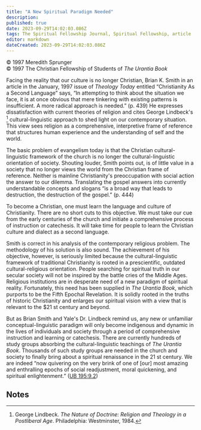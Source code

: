 ```yaml
---
title: "A New Spiritual Paradigm Needed"
description: 
published: true
date: 2023-09-29T14:02:03.086Z
tags: The Spiritual Fellowship Journal, Spiritual Fellowship, article
editor: markdown
dateCreated: 2023-09-29T14:02:03.086Z
---
```


<p class="v-card v-sheet theme--light gray lighten-3 px-2">© 1997 Meredith Sprunger<br>© 1997 The Christian Fellowship of Students of <i>The Urantia Book</i></p>

Facing the reality that our culture is no longer Christian, Brian K. Smith in an article in the January, 1997 issue of _Theology Today_ entitled “Christianity As a Second Language” says, “In attempting to think about the situation we face, it is at once obvious that mere tinkering with existing patterns is insufficient. A more radical approach is needed.” (p. 439) He expresses dissatisfaction with current theories of religion and cites George Lindbeck's [^1] cultural-linguistic approach to shed light on our contemporary situation. This view sees religion as a comprehensive, interpretive frame of reference that structures human experience and the understanding of self and the world.

The basic problem of evangelism today is that the Christian cultural-linguistic framework of the church is no longer the cultural-linguistic orientation of society. Shouting louder, Smith points out, is of little value in a society that no longer views the world from the Christian frame of reference. Neither is mainline Christianity's preoccupation with social action the answer to our dilemma. Translating the gospel answers into currently understandable concepts and slogans “is a broad way that leads to destruction, the destruction of the gospel.” (p. 444)

To become a Christian, one must learn the language and culture of Christianity. There are no short cuts to this objective. We must take our cue from the early centuries of the church and initiate a comprehensive process of instruction or catechesis. It will take time for people to learn the Christian culture and dialect as a second language.

Smith is correct in his analysis of the contemporary religious problem. The methodology of his solution is also sound. The achievement of his objective, however, is seriously limited because the cultural-linguistic framework of traditional Christianity is rooted in a prescientific, outdated cultural-religious orientation. People searching for spiritual truth in our secular society will not be inspired by the battle cries of the Middle Ages. Religious institutions are in desperate need of a new paradigm of spiritual reality. Fortunately, this need has been supplied in _The Urantia Book_, which purports to be the Fifth Epochal Revelation. It is solidly rooted in the truths of historic Christianity and enlarges our spiritual vision with a view that is relevant to the $21 st century and beyond.

But as Brian Smith and Yale's Dr. Lindbeck remind us, any new or unfamiliar conceptual-linguistic paradigm will only become indigenous and dynamic in the lives of individuals and society through a period of comprehensive instruction and learning or catechesis. There are currently hundreds of study groups absorbing the cultural-linguistic teachings of _The Urantia Book_. Thousands of such study groups are needed in the church and society to finally bring about a spiritual renaissance in the 21 st century. We are indeed “now quivering on the very brink of one of [our] most amazing and enthralling epochs of social readjustment, moral quickening, and spiritual enlightenment.” ([UB 195:9.2](/en/The_Urantia_Book/195#p9_2))

## Notes

[^1]: George Lindbeck. _The Nature of Doctrine: Religion and Theology in a Postliberal Age_. Philadelphia: Westminster, 1984.